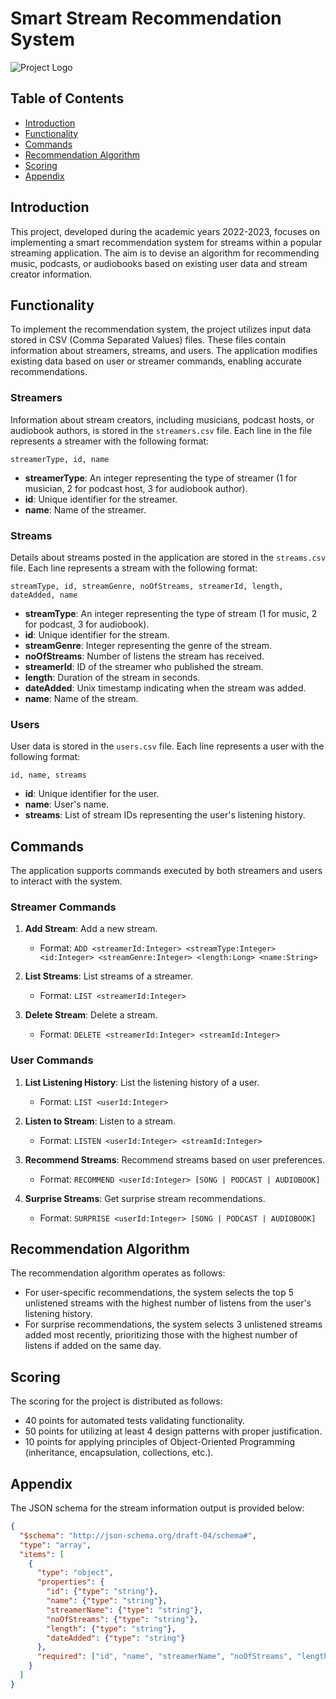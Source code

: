 # Smart Stream Recommendation System

![Project Logo](https://example.com/logo.png)

## Table of Contents
- [Introduction](#introduction)
- [Functionality](#functionality)
- [Commands](#commands)
- [Recommendation Algorithm](#recommendation-algorithm)
- [Scoring](#scoring)
- [Appendix](#appendix)

## Introduction
This project, developed during the academic years 2022-2023, focuses on implementing a smart recommendation system for streams within a popular streaming application. The aim is to devise an algorithm for recommending music, podcasts, or audiobooks based on existing user data and stream creator information.

## Functionality
To implement the recommendation system, the project utilizes input data stored in CSV (Comma Separated Values) files. These files contain information about streamers, streams, and users. The application modifies existing data based on user or streamer commands, enabling accurate recommendations.

### Streamers
Information about stream creators, including musicians, podcast hosts, or audiobook authors, is stored in the `streamers.csv` file. Each line in the file represents a streamer with the following format:

```
streamerType, id, name
```

- **streamerType**: An integer representing the type of streamer (1 for musician, 2 for podcast host, 3 for audiobook author).
- **id**: Unique identifier for the streamer.
- **name**: Name of the streamer.

### Streams
Details about streams posted in the application are stored in the `streams.csv` file. Each line represents a stream with the following format:

```
streamType, id, streamGenre, noOfStreams, streamerId, length, dateAdded, name
```

- **streamType**: An integer representing the type of stream (1 for music, 2 for podcast, 3 for audiobook).
- **id**: Unique identifier for the stream.
- **streamGenre**: Integer representing the genre of the stream.
- **noOfStreams**: Number of listens the stream has received.
- **streamerId**: ID of the streamer who published the stream.
- **length**: Duration of the stream in seconds.
- **dateAdded**: Unix timestamp indicating when the stream was added.
- **name**: Name of the stream.

### Users
User data is stored in the `users.csv` file. Each line represents a user with the following format:

```
id, name, streams
```

- **id**: Unique identifier for the user.
- **name**: User's name.
- **streams**: List of stream IDs representing the user's listening history.

## Commands
The application supports commands executed by both streamers and users to interact with the system.

### Streamer Commands
1. **Add Stream**: Add a new stream.
   - Format: `ADD <streamerId:Integer> <streamType:Integer> <id:Integer> <streamGenre:Integer> <length:Long> <name:String>`
   
2. **List Streams**: List streams of a streamer.
   - Format: `LIST <streamerId:Integer>`
   
3. **Delete Stream**: Delete a stream.
   - Format: `DELETE <streamerId:Integer> <streamId:Integer>`

### User Commands
1. **List Listening History**: List the listening history of a user.
   - Format: `LIST <userId:Integer>`
   
2. **Listen to Stream**: Listen to a stream.
   - Format: `LISTEN <userId:Integer> <streamId:Integer>`
   
3. **Recommend Streams**: Recommend streams based on user preferences.
   - Format: `RECOMMEND <userId:Integer> [SONG | PODCAST | AUDIOBOOK]`
   
4. **Surprise Streams**: Get surprise stream recommendations.
   - Format: `SURPRISE <userId:Integer> [SONG | PODCAST | AUDIOBOOK]`

## Recommendation Algorithm
The recommendation algorithm operates as follows:

- For user-specific recommendations, the system selects the top 5 unlistened streams with the highest number of listens from the user's listening history.
- For surprise recommendations, the system selects 3 unlistened streams added most recently, prioritizing those with the highest number of listens if added on the same day.

## Scoring
The scoring for the project is distributed as follows:

- 40 points for automated tests validating functionality.
- 50 points for utilizing at least 4 design patterns with proper justification.
- 10 points for applying principles of Object-Oriented Programming (inheritance, encapsulation, collections, etc.).

## Appendix
The JSON schema for the stream information output is provided below:

```json
{
  "$schema": "http://json-schema.org/draft-04/schema#",
  "type": "array",
  "items": [
    {
      "type": "object",
      "properties": {
        "id": {"type": "string"},
        "name": {"type": "string"},
        "streamerName": {"type": "string"},
        "noOfStreams": {"type": "string"},
        "length": {"type": "string"},
        "dateAdded": {"type": "string"}
      },
      "required": ["id", "name", "streamerName", "noOfStreams", "length", "dateAdded"]
    }
  ]
}
```
